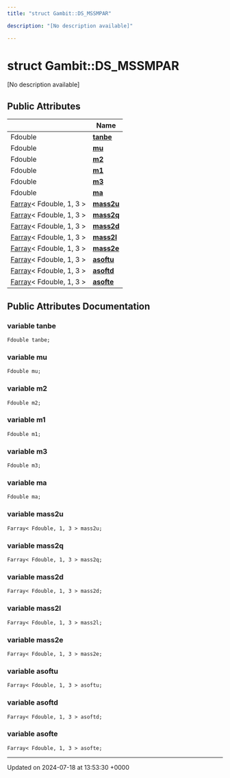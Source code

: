 ```yaml
---
title: "struct Gambit::DS_MSSMPAR"

description: "[No description available]"

---
```


# struct Gambit::DS_MSSMPAR



[No description available]

## Public Attributes

|                | Name           |
| -------------- | -------------- |
| Fdouble | **[tanbe](/documentation/code/classes/structgambit_1_1ds__mssmpar/#variable-tanbe)**  |
| Fdouble | **[mu](/documentation/code/classes/structgambit_1_1ds__mssmpar/#variable-mu)**  |
| Fdouble | **[m2](/documentation/code/classes/structgambit_1_1ds__mssmpar/#variable-m2)**  |
| Fdouble | **[m1](/documentation/code/classes/structgambit_1_1ds__mssmpar/#variable-m1)**  |
| Fdouble | **[m3](/documentation/code/classes/structgambit_1_1ds__mssmpar/#variable-m3)**  |
| Fdouble | **[ma](/documentation/code/classes/structgambit_1_1ds__mssmpar/#variable-ma)**  |
| [Farray](/documentation/code/classes/classgambit_1_1farray/)< Fdouble, 1, 3 > | **[mass2u](/documentation/code/classes/structgambit_1_1ds__mssmpar/#variable-mass2u)**  |
| [Farray](/documentation/code/classes/classgambit_1_1farray/)< Fdouble, 1, 3 > | **[mass2q](/documentation/code/classes/structgambit_1_1ds__mssmpar/#variable-mass2q)**  |
| [Farray](/documentation/code/classes/classgambit_1_1farray/)< Fdouble, 1, 3 > | **[mass2d](/documentation/code/classes/structgambit_1_1ds__mssmpar/#variable-mass2d)**  |
| [Farray](/documentation/code/classes/classgambit_1_1farray/)< Fdouble, 1, 3 > | **[mass2l](/documentation/code/classes/structgambit_1_1ds__mssmpar/#variable-mass2l)**  |
| [Farray](/documentation/code/classes/classgambit_1_1farray/)< Fdouble, 1, 3 > | **[mass2e](/documentation/code/classes/structgambit_1_1ds__mssmpar/#variable-mass2e)**  |
| [Farray](/documentation/code/classes/classgambit_1_1farray/)< Fdouble, 1, 3 > | **[asoftu](/documentation/code/classes/structgambit_1_1ds__mssmpar/#variable-asoftu)**  |
| [Farray](/documentation/code/classes/classgambit_1_1farray/)< Fdouble, 1, 3 > | **[asoftd](/documentation/code/classes/structgambit_1_1ds__mssmpar/#variable-asoftd)**  |
| [Farray](/documentation/code/classes/classgambit_1_1farray/)< Fdouble, 1, 3 > | **[asofte](/documentation/code/classes/structgambit_1_1ds__mssmpar/#variable-asofte)**  |

## Public Attributes Documentation

### variable tanbe

```
Fdouble tanbe;
```


### variable mu

```
Fdouble mu;
```


### variable m2

```
Fdouble m2;
```


### variable m1

```
Fdouble m1;
```


### variable m3

```
Fdouble m3;
```


### variable ma

```
Fdouble ma;
```


### variable mass2u

```
Farray< Fdouble, 1, 3 > mass2u;
```


### variable mass2q

```
Farray< Fdouble, 1, 3 > mass2q;
```


### variable mass2d

```
Farray< Fdouble, 1, 3 > mass2d;
```


### variable mass2l

```
Farray< Fdouble, 1, 3 > mass2l;
```


### variable mass2e

```
Farray< Fdouble, 1, 3 > mass2e;
```


### variable asoftu

```
Farray< Fdouble, 1, 3 > asoftu;
```


### variable asoftd

```
Farray< Fdouble, 1, 3 > asoftd;
```


### variable asofte

```
Farray< Fdouble, 1, 3 > asofte;
```


-------------------------------

Updated on 2024-07-18 at 13:53:30 +0000